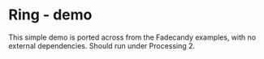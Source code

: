 # Ring - demo

This simple demo is ported across from the Fadecandy examples,
with no external dependencies. Should run under Processing 2.
